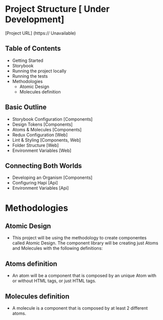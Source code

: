 # Project Structure [ Under Development]

[Project URL] (https:// Unavailable)

## Table of Contents

- Getting Started
- Storybook
- Running the project locally
- Running the tests
- Methodologies
  - Atomic Design
  - Molecules definition

## Basic Outline

- Storybook Configuration [Components]
- Design Tokens [Components]
- Atoms & Molecules [Components]
- Redux Configuration [Web]
- Lint & Styling [Components, Web]
- Folder Structure [Web]
- Environment Variables [Web]

## Connecting Both Worlds

- Developing an Organism [Components]
- Configuring Hapi [Api]
- Environment Variables [Api]

# Methodologies

## Atomic Design

- This project will be using the methodology to create componentes called Atomic Design. The component library will be creating just Atoms and Molecules with the following definitions:

## Atoms definition

- An atom will be a component that is composed by an unique Atom with or without HTML tags, or just HTML tags.

## Molecules definition

- A molecule is a component that is composed by at least 2 different atoms.
